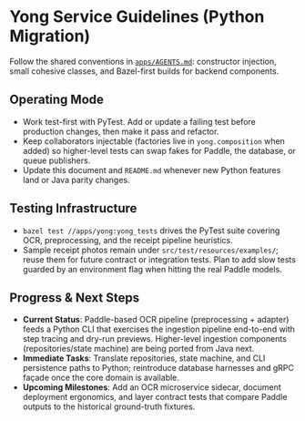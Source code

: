 # Yong Service Guidelines (Python Migration)

Follow the shared conventions in [`apps/AGENTS.md`](../AGENTS.md): constructor injection,
small cohesive classes, and Bazel-first builds for backend components.

## Operating Mode
- Work test-first with PyTest. Add or update a failing test before production changes, then make
  it pass and refactor.
- Keep collaborators injectable (factories live in `yong.composition` when added) so higher-level
  tests can swap fakes for Paddle, the database, or queue publishers.
- Update this document and `README.md` whenever new Python features land or Java parity changes.

## Testing Infrastructure
- `bazel test //apps/yong:yong_tests` drives the PyTest suite covering OCR, preprocessing, and the
  receipt pipeline heuristics.
- Sample receipt photos remain under `src/test/resources/examples/`; reuse them for future
  contract or integration tests. Plan to add slow tests guarded by an environment flag when
  hitting the real Paddle models.

## Progress & Next Steps
- **Current Status**: Paddle-based OCR pipeline (preprocessing + adapter) feeds a Python CLI that
  exercises the ingestion pipeline end-to-end with step tracing and dry-run previews. Higher-level
  ingestion components (repositories/state machine) are being ported from Java next.
- **Immediate Tasks**: Translate repositories, state machine, and CLI persistence paths to Python;
  reintroduce database harnesses and gRPC façade once the core domain is available.
- **Upcoming Milestones**: Add an OCR microservice sidecar, document deployment ergonomics, and
  layer contract tests that compare Paddle outputs to the historical ground-truth fixtures.
